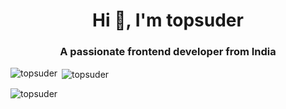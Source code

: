 <h1 align="center">Hi 👋, I'm topsuder</h1>
<h3 align="center">A passionate frontend developer from India</h3>


<p><img align="left" src="https://github-readme-stats.vercel.app/api/top-langs?username=topsuder&show_icons=true&locale=en&layout=compact" alt="topsuder" /></p>

<p>&nbsp;<img align="center" src="https://github-readme-stats.vercel.app/api?username=topsuder&show_icons=true&locale=en" alt="topsuder" /></p>

<p><img align="center" src="https://github-readme-streak-stats.herokuapp.com/?user=topsuder&" alt="topsuder" /></p>
